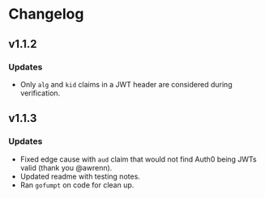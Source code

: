 # Changelog

## v1.1.2

### Updates

- Only `alg` and `kid` claims in a JWT header are considered during verification.

## v1.1.3

### Updates

- Fixed edge cause with `aud` claim that would not find Auth0 being JWTs valid (thank you @awrenn).
- Updated readme with testing notes.
- Ran `gofumpt` on code for clean up.
